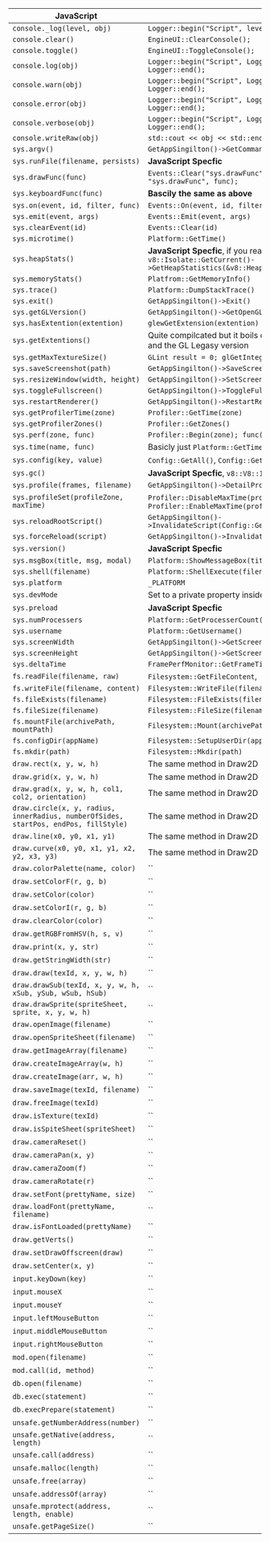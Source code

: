 JavaScript | C++
--- | ---
`console._log(level, obj)` | `Logger::begin("Script", level) << obj << Logger::end();`
`console.clear()` | `EngineUI::ClearConsole();`
`console.toggle()` | `EngineUI::ToggleConsole();`
`console.log(obj)` | `Logger::begin("Script", Logger::LogLevel_Script) << obj << Logger::end();`
`console.warn(obj)` | `Logger::begin("Script", Logger::LogLevel_Warning) << obj << Logger::end();`
`console.error(obj)` | `Logger::begin("Script", Logger::LogLevel_Error) << obj << Logger::end();`
`console.verbose(obj)` | `Logger::begin("Script", Logger::LogLevel_Verbose) << obj << Logger::end();`
`console.writeRaw(obj)` | `std::cout << obj << std::endl;`
`sys.argv()` | `GetAppSingilton()->GetCommandLineArgs()`
`sys.runFile(filename, persists)` | **JavaScript Specfic**
`sys.drawFunc(func)` | `Events::Clear("sys.drawFunc"); Events::On("draw", "sys.drawFunc", func);`
`sys.keyboardFunc(func)` | **Bascily the same as above**
`sys.on(event, id, filter, func)` | `Events::On(event, id, filter, func);`
`sys.emit(event, args)` | `Events::Emit(event, args)`
`sys.clearEvent(id)` | `Events::Clear(id)`
`sys.microtime()` | `Platform::GetTime()`
`sys.heapStats()` | **JavaScript Specfic**, if you really want it this calls `v8::Isolate::GetCurrent()->GetHeapStatistics(&v8::HeapStatistics)`
`sys.memoryStats()` | `Platfrom::GetMemoryInfo()`
`sys.trace()` | `Platform::DumpStackTrace()`
`sys.exit()` | `GetAppSingilton()->Exit()`
`sys.getGLVersion()` | `GetAppSingilton()->GetOpenGLVersion()`
`sys.hasExtention(extention)` | `glewGetExtension(extention)`
`sys.getExtentions()` | Quite compilcated but it boils down to `glGetString(GL_EXTENSIONS)` and the GL Legasy version
`sys.getMaxTextureSize()` | `GLint result = 0; glGetIntegerv(GL_MAX_TEXTURE_SIZE, &result);`
`sys.saveScreenshot(path)` | `GetAppSingilton()->SaveScreenshot(path)`
`sys.resizeWindow(width, height)` | `GetAppSingilton()->SetScreenSize(width, height)`
`sys.toggleFullscreen()` | `GetAppSingilton()->ToggleFullscreen()`
`sys.restartRenderer()` | `GetAppSingilton()->RestartRenderer()`
`sys.getProfilerTime(zone)` | `Profiler::GetTime(zone)`
`sys.getProfilerZones()` | `Profiler::GetZones()`
`sys.perf(zone, func)` | `Profiler::Begin(zone); func(); Profiler::End(zone);`
`sys.time(name, func)` | Basicly just `Platform::GetTime()`
`sys.config(key, value)` | `Config::GetAll()`, `Config::Get*()` and `Config::Set*()`
`sys.gc()` | **JavaScript Specfic**, `v8::V8::IdleNotification(200)`
`sys.profile(frames, filename)` | `GetAppSingilton()->DetailProfile(frames, filename`
`sys.profileSet(profileZone, maxTime)` | `Profiler::DisableMaxTime(profileZone)` and `Profiler::EnableMaxTime(profileZone, maxTime)`
`sys.reloadRootScript()` | `GetAppSingilton()->InvalidateScript(Config::GetString("core.script.entryPoint"))`
`sys.forceReload(script)` | `GetAppSingilton()->InvalidateScript(script)`
`sys.version()` | **JavaScript Specfic**
`sys.msgBox(title, msg, modal)` | `Platform::ShowMessageBox(title, msg, modal)`
`sys.shell(filename)` | `Platform::ShellExecute(filename)`
`sys.platform` | `_PLATFORM`
`sys.devMode` | Set to a private property inside of Application, `_developerMode`
`sys.preload` | **JavaScript Specfic**
`sys.numProcessers` | `Platform::GetProcesserCount()`
`sys.username` | `Platform::GetUsername()`
`sys.screenWidth` | `GetAppSingilton()->GetScreenWidth()`
`sys.screenHeight` | `GetAppSingilton()->GetScreenHeight()`
`sys.deltaTime` | `FramePerfMonitor::GetFrameTime()`
`fs.readFile(filename, raw)` | `Filesystem::GetFileContent`,
`fs.writeFile(filename, content)` | `Filesystem::WriteFile(filename, content, contentLength)`
`fs.fileExists(filename)` | `Filesystem::FileExists(filename)`
`fs.fileSize(filename)` | `Filesystem::FileSize(filename)`
`fs.mountFile(archivePath, mountPath)` | `Filesystem::Mount(archivePath, mountPath)`
`fs.configDir(appName)` | `Filesystem::SetupUserDir(appName)`
`fs.mkdir(path)` | `Filesystem::Mkdir(path)`
`draw.rect(x, y, w, h)` | The same method in Draw2D
`draw.grid(x, y, w, h)` | The same method in Draw2D
`draw.grad(x, y, w, h, col1, col2, orientation)` | The same method in Draw2D
`draw.circle(x, y, radius, innerRadius, numberOfSides, startPos, endPos, fillStyle)` | The same method in Draw2D
`draw.line(x0, y0, x1, y1)` | The same method in Draw2D
`draw.curve(x0, y0, x1, y1, x2, y2, x3, y3)` | The same method in Draw2D
`draw.colorPalette(name, color)` | ``
`draw.setColorF(r, g, b)` | ``
`draw.setColor(color)` | ``
`draw.setColorI(r, g, b)` | ``
`draw.clearColor(color)` | ``
`draw.getRGBFromHSV(h, s, v)` | ``
`draw.print(x, y, str)` | ``
`draw.getStringWidth(str)` | ``
`draw.draw(texId, x, y, w, h)` | ``
`draw.drawSub(texId, x, y, w, h, xSub, ySub, wSub, hSub)` | ``
`draw.drawSprite(spriteSheet, sprite, x, y, w, h)` | ``
`draw.openImage(filename)` | ``
`draw.openSpriteSheet(filename)` | ``
`draw.getImageArray(filename)` | ``
`draw.createImageArray(w, h)` | ``
`draw.createImage(arr, w, h)` | ``
`draw.saveImage(texId, filename)` | ``
`draw.freeImage(texId)` | ``
`draw.isTexture(texId)` | ``
`draw.isSpiteSheet(spriteSheet)` | ``
`draw.cameraReset()` | ``
`draw.cameraPan(x, y)` | ``
`draw.cameraZoom(f)` | ``
`draw.cameraRotate(r)` | ``
`draw.setFont(prettyName, size)` | ``
`draw.loadFont(prettyName, filename)` | ``
`draw.isFontLoaded(prettyName)` | ``
`draw.getVerts()` | ``
`draw.setDrawOffscreen(draw)` | ``
`draw.setCenter(x, y)` | ``
`input.keyDown(key)` | ``
`input.mouseX` | ``
`input.mouseY` | ``
`input.leftMouseButton` | ``
`input.middleMouseButton` | ``
`input.rightMouseButton` | ``
`mod.open(filename)` | ``
`mod.call(id, method)` | ``
`db.open(filename)` | ``
`db.exec(statement)` | ``
`db.execPrepare(statement)` | ``
`unsafe.getNumberAddress(number)` | ``
`unsafe.getNative(address, length)` | ``
`unsafe.call(address)` | ``
`unsafe.malloc(length)` | ``
`unsafe.free(array)` | ``
`unsafe.addressOf(array)` | ``
`unsafe.mprotect(address, length, enable)` | ``
`unsafe.getPageSize()` | ``
